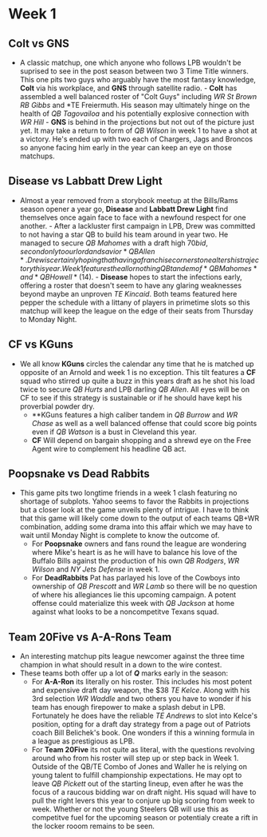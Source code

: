 # Week 1
## Colt vs GNS
- A classic matchup, one which anyone who follows LPB wouldn't be suprised to see in the post season between two 3 Time Title winners.  This one pits two guys who arguably have the most fantasy knowledge, **Colt** via his workplace, and **GNS** through satellite radio.
      - **Colt** has assembled a well balanced roster of "Colt Guys" including *WR St Brown* *RB Gibbs* and *TE             Freiermuth.  His season may ultimately hinge on the health of *QB Tagovailoa* and his potentially explosive           connection with *WR Hill*
      - **GNS** is behind in the projections but not out of the picture just yet.  It may take a return to form of          *QB Wilson* in week 1 to have a shot at a victory.  He's ended up with two each of Chargers, Jags and Broncos         so anyone facing him early in the year can keep an eye on those matchups.

## Disease vs Labbatt Drew Light
- Almost a year removed from a storybook meetup at the Bills/Rams season opener a year go, **Disease** and **Labbatt Drew Light** find themselves once again face to face with a newfound respect for one another.
      - After a lackluster first campaign in LPB, Drew was committed to not having a star QB to build his team around       in year two.  He managed to secure *QB Mahomes* with a draft high $70 bid, second only to our lord and savior         *QB Allen*.  Drew is certainly hoping that having a franchise cornerstone alters his trajectory this year.            Week 1 features the all or nothing QB tandem of *QB Mahomes* and *QB Howell* ($14).
      - **Disease** hopes to start the infections early, offering a roster that doesn't seem to have any glaring            weaknesses beyond maybe an unproven *TE Kincaid*.  Both teams featured here pepper the schedule with a littany        of players in primetime slots so this matchup will keep the league on the edge of their seats from Thursday to        Monday Night.
  
## CF vs KGuns
- We all know **KGuns** circles the calendar any time that he is matched up opposite of an Arnold and week 1 is no exception.  This tilt features a **CF** squad who stirred up quite a buzz in this years draft as he shot his load twice to secure *QB Hurts* and LPB darling *QB Allen*.  All eyes will be on CF to see if this strategy is sustainable or if he should have kept his proverbial powder dry.
    - **KGuns features a high caliber tandem in *QB Burrow* and *WR Chase* as well as a well balanced offense that could score big points even if *QB Watson* is a bust in Cleveland this year.
    - **CF** Will depend on bargain shopping and a shrewd eye on the Free Agent wire to complement his headline QB act.

## Poopsnake vs Dead Rabbits
- This game pits two longtime friends in a week 1 clash featuring no shortage of subplots.  Yahoo seems to favor the Rabbits in projections but a closer look at the game unveils plenty of intrigue.   I have to think that this game will likely come down to the output of each teams QB+WR combination, adding some drama into this affair which we may have to wait until Monday Night is complete to know the outcome of.
    - For **Poopsnake** owners and fans round the league are wondering where Mike's heart is as he will have to balance his love of the Buffalo Bills against the production of his own *QB Rodgers*, *WR Wilson* and *NY Jets Defense* in week 1.
    - For **DeadRabbits** Pat has parlayed his love of the Cowboys into ownership of *QB Prescott* and *WR Lamb* so there will be no question of where his allegiances lie this upcoming campaign.  A potent offense could materialize this week with *QB Jackson* at home against what looks to be a noncompetitve Texans squad.

## Team 20Five vs A-A-Rons Team ##
- An interesting matchup pits league newcomer against the three time champion in what should result in a down to the wire contest.
- These teams both offer up a lot of ***Q*** marks early in the season:
    - For **A-A-Ron** its literally on his roster.  This includes his most potent and expensive draft day weapon, the $38 *TE Kelce*.  Along with his 3rd selection *WR Waddle* and two others you have to wonder if his team has enough firepower to make a splash debut in LPB.  Fortunately he does have the reliable *TE Andrews* to slot into Kelce's position, opting for a draft day strategy from a page out of Patriots coach Bill Belichek's book.  One wonders if this a winning formula in a league as prestigious as LPB.
    - For **Team 20Five** its not quite as literal, with the questions revolving around who from his roster will step up or step back in Week 1.  Outside of the QB/TE Combo of Jones and Waller he is relying on young talent to fulfill championship expectations.  He may opt to leave *QB Pickett* out of the starting lineup, even after he was the focus of a raucous bidding war on draft night.  His squad will have to pull the right levers this year to conjure up big scoring from week to week.  Whether or not the young Steelers QB will use this as competitve fuel for the upcoming season or potentialy create a rift in the locker rooom remains to be seen.
